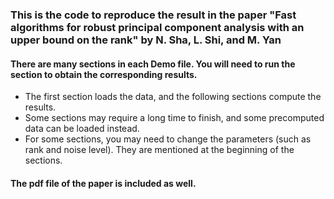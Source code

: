 ### This is the code to reproduce the result in the paper "Fast algorithms for robust principal component analysis with an upper bound on the rank" by N. Sha, L. Shi, and M. Yan



#### There are many sections in each Demo file. You will need to run the section to obtain the corresponding results.

+ The first section loads the data, and the following sections compute the results. 
+ Some sections may require a long time to finish, and some precomputed data can be loaded instead. 
+ For some sections, you may need to change the parameters (such as rank and noise level). They are mentioned at the beginning of the sections. 

#### The pdf file of the paper is included as well.








